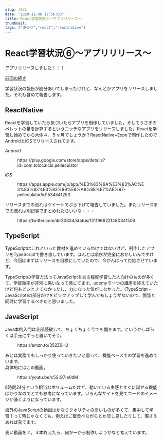 ```yaml
---
slug: /631
date: "2020-11-06 17:56:08"
title: React学習状況⑥～アプリリリース～
thumbnail: 
tags: ["道のり","react","reactnative"]
---
```

# React学習状況⑥～アプリリリース～
<!-- wp:paragraph {"align":"left"} -->
<p class="has-text-align-left"><span class="bold-red"><span class="fz-24px"><span class="marker-red">アプリリリースしました！！！</span></span></span></p>
<!-- /wp:paragraph -->

<!-- wp:paragraph -->
<p><a href="https://totolog34.com/369/">前回の続き</a></p>
<!-- /wp:paragraph -->

<!-- wp:paragraph -->
<p>学習状況の報告が随分あいてしまったけれど、なんとかアプリをリリースしました。それも含めて報告します。</p>
<!-- /wp:paragraph -->

<!-- wp:heading -->
<h2>ReactNative</h2>
<!-- /wp:heading -->

<!-- wp:paragraph -->
<p>Reactを学習していたら気づいたらアプリを制作していました。そして<span class="bold-blue">うさぎのペレットの量を計算する</span>というニッチなアプリをリリースしました。Reactを学習し始めてから大体４，５ヶ月でしょうか？ReactNative+Expoで制作したのでAndroidとiOSでリリースされてます。</p>
<!-- /wp:paragraph -->

<!-- wp:paragraph {"align":"center"} -->
<p class="has-text-align-center"><em><span class="bold-green">Android</span></em></p>
<!-- /wp:paragraph -->

<!-- wp:embed {"url":"https://play.google.com/store/apps/details?id=com.totocalcio.pelleculator"} -->
<figure class="wp-block-embed"><div class="wp-block-embed__wrapper">
https://play.google.com/store/apps/details?id=com.totocalcio.pelleculator
</div></figure>
<!-- /wp:embed -->

<!-- wp:paragraph {"align":"center"} -->
<p class="has-text-align-center"><em><span class="bold-green">iOS</span></em></p>
<!-- /wp:paragraph -->

<!-- wp:embed {"url":"https://apps.apple.com/jp/app/%E3%83%9A%E3%83%AC%E3%83%83%E3%83%88%E8%A8%88%E7%AE%97-pelleculator/id1534541253"} -->
<figure class="wp-block-embed"><div class="wp-block-embed__wrapper">
https://apps.apple.com/jp/app/%E3%83%9A%E3%83%AC%E3%83%83%E3%83%88%E8%A8%88%E7%AE%97-pelleculator/id1534541253
</div></figure>
<!-- /wp:embed -->

<!-- wp:paragraph -->
<p>リリースまでの流れはツイートでぶら下げて報告していました。またリリースまでの流れは別記事でまとめれたらいいな・・・</p>
<!-- /wp:paragraph -->

<!-- wp:core-embed/twitter {"url":"https://twitter.com/dir20634/status/1311969221480341506","type":"rich","providerNameSlug":"twitter","className":""} -->
<figure class="wp-block-embed-twitter wp-block-embed is-type-rich is-provider-twitter"><div class="wp-block-embed__wrapper">
https://twitter.com/dir20634/status/1311969221480341506
</div></figure>
<!-- /wp:core-embed/twitter -->

<!-- wp:heading -->
<h2>TypeScript</h2>
<!-- /wp:heading -->

<!-- wp:paragraph -->
<p>TypeScriptはこれといった教材を進めているわけではないけど、制作したアプリをTypeScriptで書き直しています。ほんとは順序が完全におかしいんですけど、今回はまずはリリースを目標にしていたので、今がんばって対応させています。</p>
<!-- /wp:paragraph -->

<!-- wp:paragraph -->
<p>TypeScriptの学習方法ってJavaScriptをある程度学習した人向けのものが多くて、学習効率が非常に悪いなって感じてます。udemyで一つの講座を終えていたけど何もピンときてなかったし、力になった気がしなかった。<span class="marker-blue">(TypeScript - JavaScript)</span>の部分だけをピックアップして学んでもしょうがないので、開発と同時に学習するべきだと思いました。</p>
<!-- /wp:paragraph -->

<!-- wp:paragraph -->
<p></p>
<!-- /wp:paragraph -->

<!-- wp:heading -->
<h2>JavaScript</h2>
<!-- /wp:heading -->

<!-- wp:paragraph -->
<p>Java本格入門は全部読破して、ちょくちょく今でも開きます。というかしばらくは手元にずっと置いてそう。</p>
<!-- /wp:paragraph -->

<!-- wp:embed {"url":"https://amzn.to/352Z9HJ"} -->
<figure class="wp-block-embed"><div class="wp-block-embed__wrapper">
https://amzn.to/352Z9HJ
</div></figure>
<!-- /wp:embed -->

<!-- wp:paragraph -->
<p>あとは実務でもしっかり使っていきたいと思って、機能ベースでの学習を進めています。<br>具体的にはこの動画。</p>
<!-- /wp:paragraph -->

<!-- wp:core-embed/youtube {"url":"https://youtu.be/c5SIG7Ie0dM","type":"video","providerNameSlug":"youtube","className":"wp-embed-aspect-16-9 wp-has-aspect-ratio"} -->
<figure class="wp-block-embed-youtube wp-block-embed is-type-video is-provider-youtube wp-embed-aspect-16-9 wp-has-aspect-ratio"><div class="wp-block-embed__wrapper">
https://youtu.be/c5SIG7Ie0dM
</div></figure>
<!-- /wp:core-embed/youtube -->

<!-- wp:paragraph -->
<p><span class="bold-red">8時間24分</span>という相当なボリュームだけど、動いている実感とすぐに試せる機能ばかりなのでとても参考になっています。いろんなサイトを見てコードのイメージが湧くようになっています。</p>
<!-- /wp:paragraph -->

<!-- wp:paragraph -->
<p>海外のJavaScriptの動画はかなりクオリティの高いものが多くて、集中して学習！って時じゃなくても、例えばご飯食べながらとか流し見したりして、暇さえあれば見てます。</p>
<!-- /wp:paragraph -->

<!-- wp:paragraph -->
<p>長い動画を２，３本終えたら、何か一から制作しようかなと考えています。</p>
<!-- /wp:paragraph -->